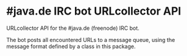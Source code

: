 # #java.de IRC bot URLcollector API

URLcollector API for the #java.de (freenode) IRC bot.

The bot posts all encountered URLs to a message queue, using the message format defined by a class in this package.
